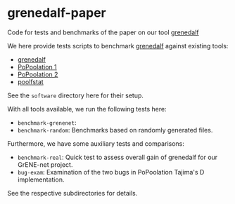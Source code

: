 # grenedalf-paper

Code for tests and benchmarks of the paper on our tool [grenedalf](https://github.com/lczech/grenedalf)

We here provide tests scripts to benchmark [grenedalf](https://github.com/lczech/grenedalf) against existing tools:

  * [grenedalf](https://github.com/lczech/grenedalf)
  * [PoPoolation 1](https://sourceforge.net/projects/popoolation/)
  * [PoPoolation 2](https://sourceforge.net/projects/popoolation/)
  * [poolfstat](https://cran.r-project.org/web/packages/poolfstat/index.html)
  
See the `software` directory here for their setup.

With all tools available, we run the following tests here:

  * `benchmark-grenenet`:
  * `benchmark-random`: Benchmarks based on randomly generated files.
  
Furthermore, we have some auxiliary tests and comparisons:
  
  * `benchmark-real`: Quick test to assess overall gain of grenedalf for our GrENE-net project.
  * `bug-exam`: Examination of the two bugs in PoPoolation Tajima's D implementation.

See the respective subdirectories for details.
